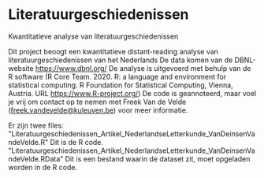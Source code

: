 # Literatuurgeschiedenissen
Kwantitatieve analyse van literatuurgeschiedenissen

Dit project beoogt een kwantitatieve distant-reading analyse van literatuurgeschiedenissen van het Nederlands
De data komen van de DBNL-website https://www.dbnl.org/
De analyse is uitgevoerd met behulp van de R software (R Core Team. 2020. R: a language and environment for statistical computing. R Foundation for Statistical Computing, Vienna, Austria.   URL https://www.R-project.org/)
De code is geannoteerd, maar voel je vrij om contact op te nemen met Freek Van de Velde (freek.vandevelde@kuleuven.be) voor meer informatie.

Er zijn twee files:
"Literatuurgeschiedenissen_Artikel_NederlandseLetterkunde_VanDeinsenVandeVelde.R" Dit is de R code.
"Literatuurgeschiedenissen_Artikel_NederlandseLetterkunde_VanDeinsenVandeVelde.RData" Dit is een bestand waarin de dataset zit, moet opgeladen worden in de R code.
